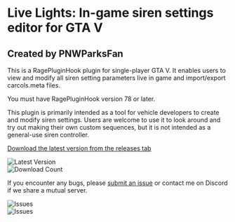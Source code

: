 # Live Lights: In-game siren settings editor for GTA V
## Created by PNWParksFan

This is a RagePluginHook plugin for single-player GTA V. 
It enables users to view and modify all siren setting 
parameters live in game and import/export carcols.meta files.

You must have RagePluginHook version 78 or later.

This plugin is primarily intended as a tool for vehicle developers 
to create and modify siren settings. Users are welcome to use it to 
look around and try out making their own custom sequences, but it is 
not intended as a general-use siren controller. 

[Download the latest version from the releases tab](https://github.com/pnwparksfan/rph-live-lights/releases)

![Latest Version](https://img.shields.io/github/release/pnwparksfan/rph-live-lights?include_prereleases)  
![Download Count](https://img.shields.io/github/downloads/pnwparksfan/rph-live-lights/total)    

If you encounter any bugs, please [submit an issue](https://github.com/pnwparksfan/rph-live-lights/issues) or contact me on Discord if we share a mutual server.

![Issues](https://img.shields.io/github/issues/pnwparksfan/rph-live-lights)  
![Issues](https://img.shields.io/github/issues-closed/pnwparksfan/rph-live-lights)
